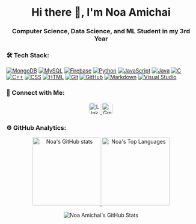 <div>
<h1 align="center">Hi there 👋, I'm Noa Amichai</h1>
<h3 align="center">Computer Science, Data Science, and ML Student in my 3rd Year</h3>
</div>

### 🛠 Tech Stack:
<p align="center">
 

[![MongoDB](https://img.shields.io/badge/MongoDB-%234ea94b.svg?logo=mongodb&logoColor=white)](#)
[![MySQL](https://img.shields.io/badge/MySQL-4479A1?logo=mysql&logoColor=fff)](#)
[![Firebase](https://img.shields.io/badge/Firebase-039BE5?logo=Firebase&logoColor=white)](#)
[![Python](https://img.shields.io/badge/Python-3776AB?logo=python&logoColor=fff)](#)
[![JavaScript](https://img.shields.io/badge/JavaScript-F7DF1E?logo=javascript&logoColor=000)](#)
[![Java](https://img.shields.io/badge/Java-%23ED8B00.svg?logo=openjdk&logoColor=white)](#)
[![C](https://img.shields.io/badge/C-00599C?logo=c&logoColor=white)](#)
[![C++](https://img.shields.io/badge/C++-%2300599C.svg?logo=c%2B%2B&logoColor=white)](#)
[![CSS](https://img.shields.io/badge/CSS-1572B6?logo=css3&logoColor=fff)](#)
[![HTML](https://img.shields.io/badge/HTML-%23E34F26.svg?logo=html5&logoColor=white)](#)
[![Git](https://img.shields.io/badge/Git-F05032?logo=git&logoColor=fff)](#)
[![GitHub](https://img.shields.io/badge/GitHub-%23121011.svg?logo=github&logoColor=white)](#)
[![Markdown](https://img.shields.io/badge/Markdown-%23000000.svg?logo=markdown&logoColor=white)](#)
[![Visual Studio](https://img.shields.io/badge/Visual%20Studio-5C2D91.svg?&logo=visual-studio&logoColor=white)](#)

### 🤝 Connect with Me:
<p align="center">
  <a href="https://www.linkedin.com/in/noa-amichai">
    <img height="30" src="https://img.shields.io/badge/LinkedIn-%230077B5.svg?logo=linkedin&logoColor=white" alt="LinkedIn" style="border-radius: 5px;">
  </a>
  <a href="mailto:noa1254@gmail.com">
    <img height="30" src="https://img.shields.io/badge/Gmail-D14836?logo=gmail&logoColor=white" alt="Gmail" style="border-radius: 5px;">
  </a>
</p>

### ⚙️ GitHub Analytics:
<p align="center">
  <a href="https://github.com/noaamichai">
    <img height="180em" src="https://github-readme-stats-eight-theta.vercel.app/api?username=noaamichai&show_icons=true&theme=light&include_all_commits=true&count_private=true" alt="Noa's GitHub stats"/>
  </a>
  <a href="https://github.com/noaamichai">
    <img height="180em" src="https://github-readme-stats-eight-theta.vercel.app/api/top-langs/?username=noaamichai&layout=compact&langs_count=8&theme=light" alt="Noa's Top Languages"/>
  </a>
</p>

<div align="center">
    <img src="https://github-profile-summary-cards.vercel.app/api/cards/profile-details?username=noaamichai&theme=github" alt="Noa Amichai's GitHub Stats"/>
</div>
